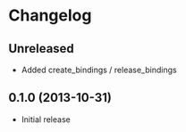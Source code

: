 # Changelog

## Unreleased
* Added create_bindings / release_bindings

## 0.1.0 (2013-10-31)
* Initial release
